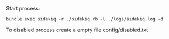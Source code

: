 Start process:
```
bundle exec sidekiq -r ./sidekiq.rb -L ./logs/sidekiq.log -d
```

To disabled process create a empty file config/disabled.txt